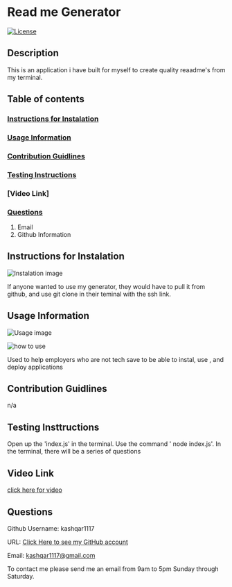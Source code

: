 # Read me Generator

[![License](https://img.shields.io/badge/License-BSD%203--Clause-blue.svg)](https://opensource.org/licenses/BSD-3-Clause)
## Description
This is an application i have built for myself to create quality reaadme's from my terminal.

## Table of contents
### [Instructions for Instalation](#Instalation)
### [Usage Information](#usage)
### [Contribution Guidlines](#Contribution)
### [Testing Instructions](#Testing)
### [Video Link]
### [Questions](#questions)
1. Email
2. Github Information

## Instructions for Instalation

![Instalation image](instal_image)

If anyone wanted to use my generator, they would have to pull it from github, and use git clone in their teminal with the ssh link.

## Usage Information

![Usage image](usage_image)


![how to use](../ezgif.com-gif-maker.gif)

Used to help employers who are not tech save to be able to instal, use , and deploy applications

## Contribution Guidlines

n/a

## Testing Insttructions

Open up the 'index.js' in the terminal. Use the command ' node index.js'. In the terminal, there will be a series of questions

## Video Link

[click here for video](https://www.youtube.com/watch?v=TLfsJFeSWIU)

## Questions

Github Username: kashqar1117

URL: [Click Here to see my GitHub account](https://github.com/kashqar1117)

Email: kashqar1117@gmail.com

To contact me please send me an email from 9am to 5pm Sunday through Saturday.
